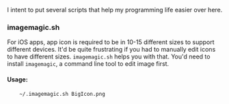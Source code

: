 I intent to put several scripts that help my programming life easier over here.


### imagemagic.sh
For iOS apps, app icon is required to be in 10-15 different sizes to support different devices. It'd be quite frustrating if you had to manually edit icons to have different sizes. 
`imagemagic.sh` helps you with that. You'd need to install `imagemagic`, a command line tool to edit image first.

#### Usage:
```
	~/.imagemagic.sh BigIcon.png
```
